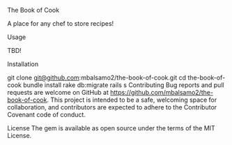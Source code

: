 The Book of Cook

A place for any chef to store recipes!

Usage

TBD!

Installation

git clone git@github.com:mbalsamo2/the-book-of-cook.git
cd the-book-of-cook
bundle install
rake db:migrate
rails s
Contributing Bug reports and pull requests are welcome on GitHub at https://github.com/mbalsamo2/the-book-of-cook. This project is intended to be a safe, welcoming space for collaboration, and contributors are expected to adhere to the Contributor Covenant code of conduct.

License The gem is available as open source under the terms of the MIT License.
